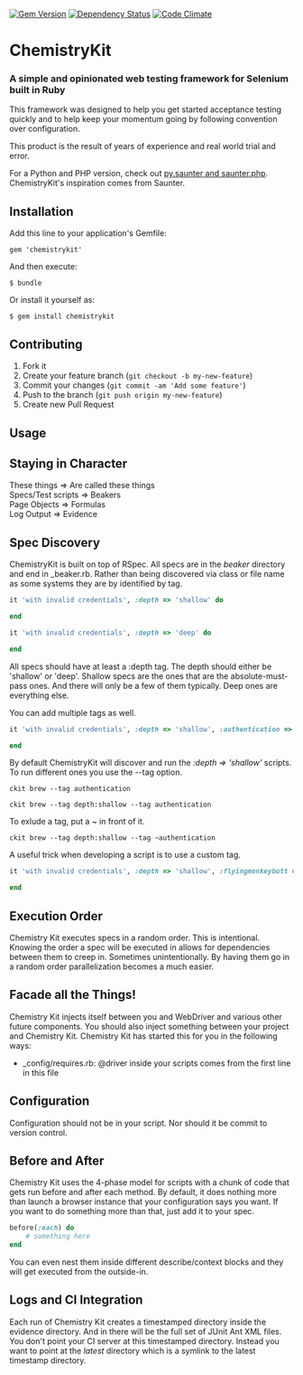 [![Gem Version](https://badge.fury.io/rb/chemistrykit.png)](http://badge.fury.io/rb/chemistrykit)
[![Dependency Status](https://gemnasium.com/arrgyle/chemistrykit.png)](https://gemnasium.com/arrgyle/chemistrykit)
[![Code Climate](https://codeclimate.com/github/arrgyle/chemistrykit.png)](https://codeclimate.com/github/arrgyle/chemistrykit)

ChemistryKit
============================================================

### A simple and opinionated web testing framework for Selenium built in Ruby

This framework was designed to help you get started acceptance testing quickly and to help keep your momentum going by following convention over configuration. 

This product is the result of years of experience and real world trial and error.

For a Python and PHP version, check out [py.saunter and saunter.php](https://github.com/Element-34/). ChemistryKit's inspiration comes from Saunter.

## Installation

Add this line to your application's Gemfile:

    gem 'chemistrykit'

And then execute:

    $ bundle

Or install it yourself as:

    $ gem install chemistrykit

## Contributing

1. Fork it
2. Create your feature branch (`git checkout -b my-new-feature`)
3. Commit your changes (`git commit -am 'Add some feature'`)
4. Push to the branch (`git push origin my-new-feature`)
5. Create new Pull Request

## Usage

Staying in Character
--------------
These things        =>  Are called these things  
Specs/Test scripts  =>  Beakers  
Page Objects        =>  Formulas  
Log Output          =>  Evidence  

Spec Discovery
--------------

ChemistryKit is built on top of RSpec. All specs are in the _beaker_ directory and end in _beaker.rb. Rather than being discovered via class or file name as some systems they are by identified by tag. 

```ruby
it 'with invalid credentials', :depth => 'shallow' do

end

it 'with invalid credentials', :depth => 'deep' do

end
````
All specs should have at least a :depth tag. The depth should either be 'shallow' or 'deep'. Shallow specs are the ones that are the absolute-must-pass ones. And there will only be a few of them typically. Deep ones are everything else.

You can add multiple tags as well.

```ruby
it 'with invalid credentials', :depth => 'shallow', :authentication => true do

end
````

By default ChemistryKit will discover and run the _:depth => 'shallow'_ scripts. To run different ones you use the --tag option.

    ckit brew --tag authentication

    ckit brew --tag depth:shallow --tag authentication

To exlude a tag, put a ~ in front of it.

    ckit brew --tag depth:shallow --tag ~authentication

A useful trick when developing a script is to use a custom tag.

```ruby
it 'with invalid credentials', :depth => 'shallow', :flyingmonkeybutt => true do

end
````

Execution Order
---------------

Chemistry Kit executes specs in a random order. This is intentional. Knowing the order a spec will be executed in allows for dependencies between them to creep in. Sometimes unintentionally. By having them go in a random order parallelization becomes a much easier.

Facade all the Things!
----------------------

Chemistry Kit injects itself between you and WebDriver and various other future components. You should also inject something between your project and Chemistry Kit. Chemistry Kit has started this for you in the following ways:

- _config/requires.rb: @driver inside your scripts comes from the first line in this file

Configuration
-------------

Configuration should not be in your script. Nor should it be commit to version control. 

Before and After
----------------

Chemistry Kit uses the 4-phase model for scripts with a chunk of code that gets run before and after each method. By default, it does nothing more than launch a browser instance that your configuration says you want. If you want to do something more than that, just add it to your spec.

```ruby
before(:each) do
    # something here
end
```

You can even nest them inside different describe/context blocks and they will get executed from the outside-in.

Logs and CI Integration
-----------------------

Each run of Chemistry Kit creates a timestamped directory inside the evidence directory. And in there will be the full set of JUnit Ant XML files. You don't point your CI server at this timestamped directory. Instead you want to point at the _latest_ directory which is a symlink to the latest timestamp directory.
